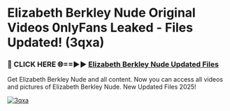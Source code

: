 # Elizabeth Berkley Nude Original Videos 0nlyFans Leaked - Files Updated! (3qxa)

<h3>🔴 CLICK HERE 🌐==►► <a href="https://tinyurl.com/5h6xmrr3" rel="nofollow">Elizabeth Berkley Nude Updated Files</a></h3>

Get Elizabeth Berkley Nude and all content. Now you can access all videos and pictures of Elizabeth Berkley Nude. New Updated Files 2025!

[![3qxa](https://i.imgur.com/KVD873Z.gif)](https://tinyurl.com/5h6xmrr3)
